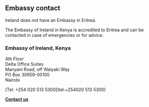 ## Embassy contact

Ireland does not have an Embassy in Eritrea.

The Embassy of Ireland in Kenya is accredited to Eritrea and can be contacted in case of emergencies or for advice.

### Embassy of Ireland, Kenya

4th Floor   
Delta Office Suites   
Manyani Road, off Waiyaki Way   
PO Box 30659-00100   
Nairobi

[Tel: +254 020 513 5300](tel:+254020 513 5300)

[**Contact us**](/en/kenya/nairobi/contact/)